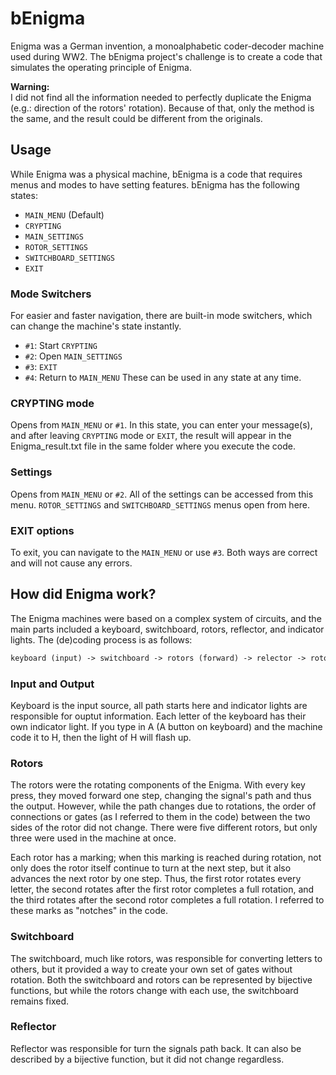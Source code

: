 # bEnigma

Enigma was a German invention, a monoalphabetic coder-decoder machine used during WW2. The bEnigma project's challenge is to create a code that simulates the operating principle of Enigma. 

**Warning:**  
I did not find all the information needed to perfectly duplicate the Enigma (e.g.: direction of the rotors' rotation). Because of that, only the method is the same, and the result could be different from the originals.

## Usage
While Enigma was a physical machine, bEnigma is a code that requires menus and modes to have setting features. bEnigma has the following states:
- ```MAIN_MENU``` (Default)
- ```CRYPTING```
- ```MAIN_SETTINGS```
- ```ROTOR_SETTINGS```
- ```SWITCHBOARD_SETTINGS```
- ```EXIT```

### Mode Switchers
For easier and faster navigation, there are built-in mode switchers, which can change the machine's state instantly.
- ```#1```: Start ```CRYPTING```
- ```#2```: Open ```MAIN_SETTINGS```
- ```#3```: ```EXIT```
- ```#4```: Return to ```MAIN_MENU```
These can be used in any state at any time.

### CRYPTING mode
Opens from ```MAIN_MENU``` or ```#1```. In this state, you can enter your message(s), and after leaving ```CRYPTING``` mode or ```EXIT```, the result will appear in the Enigma_result.txt file in the same folder where you execute the code.

### Settings
Opens from ```MAIN_MENU``` or ```#2```. All of the settings can be accessed from this menu. ```ROTOR_SETTINGS``` and ```SWITCHBOARD_SETTINGS``` menus open from here.

### EXIT options
To exit, you can navigate to the ```MAIN_MENU``` or use ```#3```. Both ways are correct and will not cause any errors.

## How did Enigma work?
The Enigma machines were based on a complex system of circuits, and the main parts included a keyboard, switchboard, rotors, reflector, and indicator lights. The (de)coding process is as follows:
```txt
keyboard (input) -> switchboard -> rotors (forward) -> relector -> rotors (backward) -> switchboard -> indicator lights (output)
```

### Input and Output
Keyboard is the input source, all path starts here and indicator lights are responsible for ouptut information. Each letter of the keyboard has their own indicator light. If you type in A (A button on keyboard) and the machine code it to H, then the light of H will flash up.

### Rotors
The rotors were the rotating components of the Enigma. With every key press, they moved forward one step, changing the signal's path and thus the output. However, while the path changes due to rotations, the order of connections or gates (as I referred to them in the code) between the two sides of the rotor did not change. There were five different rotors, but only three were used in the machine at once. 

Each rotor has a marking; when this marking is reached during rotation, not only does the rotor itself continue to turn at the next step, but it also advances the next rotor by one step. Thus, the first rotor rotates every letter, the second rotates after the first rotor completes a full rotation, and the third rotates after the second rotor completes a full rotation. I referred to these marks as "notches" in the code.

### Switchboard
The switchboard, much like rotors, was responsible for converting letters to others, but it provided a way to create your own set of gates without rotation. Both the switchboard and rotors can be represented by bijective functions, but while the rotors change with each use, the switchboard remains fixed.

### Reflector
Reflector was responsible for turn the signals path back. It can also be described by a bijective function, but it did not change regardless.
